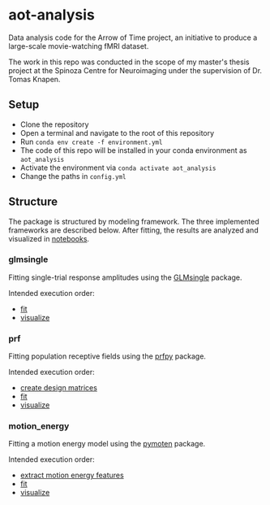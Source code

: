 # aot-analysis

Data analysis code for the Arrow of Time project, an initiative to produce a large-scale movie-watching fMRI dataset.

The work in this repo was conducted in the scope of my master's thesis project at the Spinoza Centre for Neuroimaging under the supervision of Dr. Tomas Knapen.

## Setup

- Clone the repository
- Open a terminal and navigate to the root of this repository
- Run `conda env create -f environment.yml`
- The code of this repo will be installed in your conda environment as `aot_analysis`
- Activate the environment via `conda activate aot_analysis`
- Change the paths in `config.yml`

## Structure

The package is structured by modeling framework.
The three implemented frameworks are described below.
After fitting, the results are analyzed and visualized in [notebooks](./notebooks).

### glmsingle

Fitting single-trial response amplitudes using the [GLMsingle](https://github.com/cvnlab/GLMsingle) package.

Intended execution order: 
- [fit](./aot_analysis/glmsingle/fit.py)
- [visualize](./aot_analysis/glmsingle/visualize.py)

### prf

Fitting population receptive fields using the [prfpy](https://github.com/VU-Cog-Sci/prfpy/) package.

Intended execution order:
- [create design matrices](./aot_analysis/prf/design_matrix.py)
- [fit](./aot_analysis/prf/fit.py)
- [visualize](./aot_analysis/prf/visualize.py)

### motion_energy

Fitting a motion energy model using the [pymoten](https://github.com/gallantlab/pymoten) package.

Intended execution order:
- [extract motion energy features](./aot_analysis/motion_energy/features.py)
- [fit](./aot_analysis/motion_energy/fit.py)
- [visualize](./aot_analysis/motion_energy/visualize.py)

